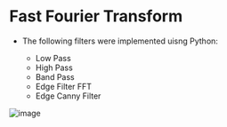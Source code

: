 # Fast Fourier Transform

- The following filters were implemented uisng Python:

  - Low Pass
  - High Pass
  - Band Pass
  - Edge Filter FFT
  - Edge Canny Filter

![image](https://user-images.githubusercontent.com/104345634/218345836-0a410562-6fa0-4c35-9165-d1493a09f35e.png)